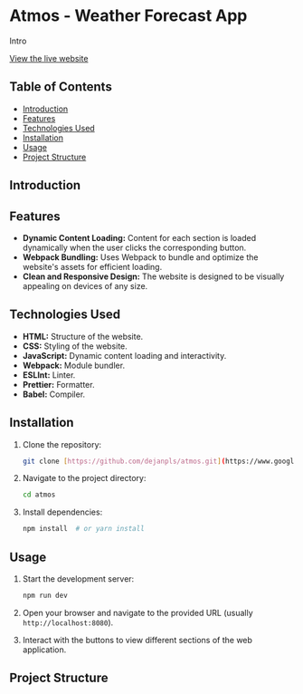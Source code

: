 # Atmos - Weather Forecast App

Intro

[View the live website](https://dejanpls.github.io/atmos)

## Table of Contents

- [Introduction](#introduction)
- [Features](#features)
- [Technologies Used](#technologies-used)
- [Installation](#installation)
- [Usage](#usage)
- [Project Structure](#project-structure)

## Introduction

## Features

- **Dynamic Content Loading:** Content for each section is loaded dynamically when the user clicks the corresponding button.
- **Webpack Bundling:** Uses Webpack to bundle and optimize the website's assets for efficient loading.
- **Clean and Responsive Design:** The website is designed to be visually appealing on devices of any size.

## Technologies Used

- **HTML:** Structure of the website.
- **CSS:** Styling of the website.
- **JavaScript:** Dynamic content loading and interactivity.
- **Webpack:** Module bundler.
- **ESLInt:** Linter.
- **Prettier:** Formatter.
- **Babel:** Compiler.

## Installation

1. Clone the repository:

   ```bash
   git clone [https://github.com/dejanpls/atmos.git](https://www.google.com/search?q=https://github.com/dejanpls/atmos.git)
   ```

2. Navigate to the project directory:

   ```bash
   cd atmos
   ```

3. Install dependencies:
   ```bash
   npm install  # or yarn install
   ```

## Usage

1. Start the development server:

   ```bash
   npm run dev
   ```

2. Open your browser and navigate to the provided URL (usually `http://localhost:8080`).

3. Interact with the buttons to view different sections of the web application.

## Project Structure
